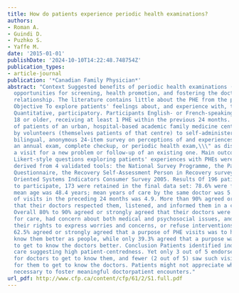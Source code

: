 ```yaml
---
title: How do patients experience periodic health examinations?
authors:
- Roman A.
- Guindi D.
- Puzhko S.
- Yaffe M.
date: '2015-01-01'
publishDate: '2024-10-10T14:22:48.748754Z'
publication_types:
- article-journal
publication: '*Canadian Family Physician*'
abstract: "Context Suggested benefits of periodic health examinations (PHEs) include
  opportunities for screening, health promotion, and fostering the doctor-patient
  relationship. The literature contains little about the PHE from the patients' perspective.
  Objective To explore patients' feelings about, and experience with, the PHE. Design
  Quantitative, participatory. Participants English- or French-speaking patients aged
  18 or older, receiving at least 1 PHE within the previous 24 months. A random sample
  of patients of an urban, hospital-based academic family medicine centre was approached
  by volunteers (themselves patients of that centre) to self-administer a piloted,
  bilingual, anonymous 24-item survey on perceptions of and experiences with \\\"
  an annual exam, complete checkup, or periodic health exam,\\\" as distinct from
  a visit for a new problem or follow-up of an existing one. Main outcome measures
  Likert-style questions exploring patients' experiences with PHEs were predominantly
  derived from 4 validated tools: the National Survey Programme, the Patient Experience
  Questionnaire, the Recovery Self-Assessment Person in Recovery survey, and the Recovery
  Oriented Systems Indicators Consumer Survey 2005. Results Of 196 patients agreeing
  to participate, 173 were retained in the final data set: 78.6% were female; the
  mean age was 48.4 years; mean years of care by the same doctor was 5.1; mean number
  of visits in the preceding 24 months was 4.9. More than 90% agreed or strongly agreed
  that their doctors respected them, listened, and informed them in a clear fashion.
  Overall 80% to 90% agreed or strongly agreed that their doctors were open to options
  for care, had concern about both medical and psychosocial issues, and recognized
  their rights to express worries and concerns, or refuse interventions. In total,
  62.5% agreed or strongly agreed that a purpose of PHE visits was to help doctors
  know them better as people, while only 39.3% agreed that a purpose was for them
  to get to know the doctors better. Conclusion Patients identified indicators of
  care suggesting high patient-centredness. Yet only 3 out of 5 endorsed PHEs as important
  for doctors to get to know them, and fewer (2 out of 5) saw such visits as opportunities
  for them to get to know the doctors. Patients might not appreciate what might be
  necessary to foster meaningful doctorpatient encounters."
url_pdf: http://www.cfp.ca/content/cfp/61/2/S1.full.pdf
---
```

